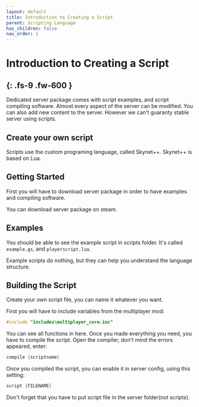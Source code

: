 ```yaml
---
layout: default
title: Introduction to Creating a Script
parent: Scripting Language
has_children: false
nav_order: 1
---
```


# **Introduction to Creating a Script**
{: .fs-9 .fw-600 }
-----

Dedicated server package comes with script examples, and script compiling software. Almost every aspect of the server can be modified. You can also add new content to the server. However we can't guaranty stable server using scripts.

## **Create your own script**
Scripts use the custom programing language, called Skynet++. Skynet++ is based on Lua.

## **Getting Started**
First you will have to download server package in order to have examples and compiling software.

You can download server package on steam.

## **Examples**
You should be able to see the example script in scripts folder. It's called `example.gs`, and `playerscript.lua`.

Example scripts do nothing, but they can help you understand the language structure.

## **Building the Script**
Create your own script file, you can name it whatever you want.

First you will have to include variables from the multiplayer mod:

```cpp
#include "includes\multiplayer_core.inc"
```

You can see all functions in here.
Once you made everything you need, you have to compile the script.
Open the compiler, don't mind the errors appeared, enter:

```cs
compile {scriptname}
```

Once you compiled the script, you can enable it in server config, using this setting:

```cs
script {FILENAME}
```

Don't forget that you have to put script file in the server folder(not scripts).